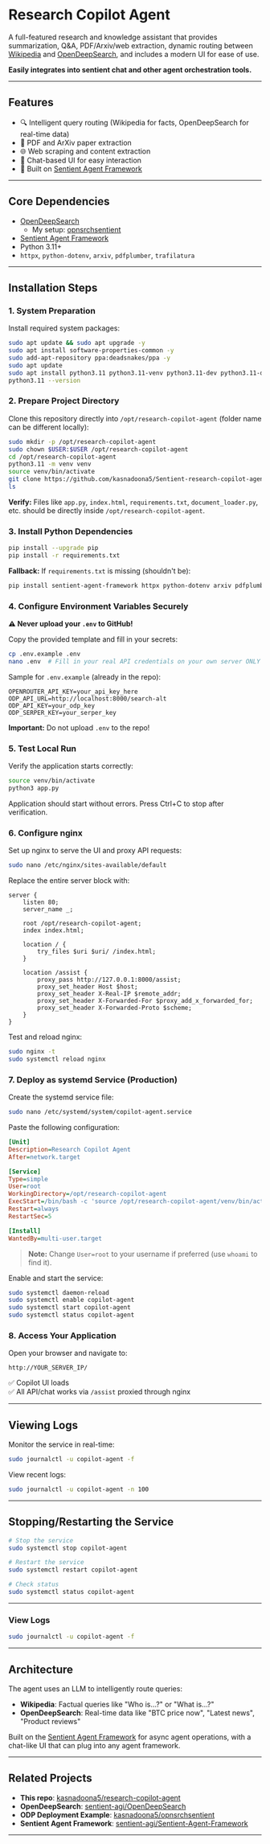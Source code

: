 # Research Copilot Agent

A full-featured research and knowledge assistant that provides summarization, Q&A, PDF/Arxiv/web extraction, dynamic routing between [Wikipedia](https://en.wikipedia.org/wiki/Main_Page) and [OpenDeepSearch](https://github.com/sentient-agi/OpenDeepSearch), and includes a modern UI for ease of use.

**Easily integrates into sentient chat and other agent orchestration tools.**

---

## Features

- 🔍 Intelligent query routing (Wikipedia for facts, OpenDeepSearch for real-time data)
- 📄 PDF and ArXiv paper extraction
- 🌐 Web scraping and content extraction
- 💬 Chat-based UI for easy interaction
- 🤖 Built on [Sentient Agent Framework](https://github.com/sentient-agi/Sentient-Agent-Framework)

---

## Core Dependencies

- [OpenDeepSearch](https://github.com/sentient-agi/OpenDeepSearch)
  - My setup: [opnsrchsentient](https://github.com/kasnadoona5/opnsrchsentient)
- [Sentient Agent Framework](https://github.com/sentient-agi/Sentient-Agent-Framework)
- Python 3.11+
- `httpx`, `python-dotenv`, `arxiv`, `pdfplumber`, `trafilatura`

---

## Installation Steps

### 1. System Preparation

Install required system packages:

```bash
sudo apt update && sudo apt upgrade -y
sudo apt install software-properties-common -y
sudo add-apt-repository ppa:deadsnakes/ppa -y
sudo apt update
sudo apt install python3.11 python3.11-venv python3.11-dev python3.11-distutils python3-pip git nginx -y
python3.11 --version
```

### 2. Prepare Project Directory

Clone this repository directly into `/opt/research-copilot-agent` (folder name can be different locally):

```bash
sudo mkdir -p /opt/research-copilot-agent
sudo chown $USER:$USER /opt/research-copilot-agent
cd /opt/research-copilot-agent
python3.11 -m venv venv
source venv/bin/activate
git clone https://github.com/kasnadoona5/Sentient-research-copilot-agent.git .
ls
```

**Verify:** Files like `app.py`, `index.html`, `requirements.txt`, `document_loader.py`, etc. should be directly inside `/opt/research-copilot-agent`.

### 3. Install Python Dependencies

```bash
pip install --upgrade pip
pip install -r requirements.txt
```

**Fallback:** If `requirements.txt` is missing (shouldn't be):

```bash
pip install sentient-agent-framework httpx python-dotenv arxiv pdfplumber trafilatura
```

### 4. Configure Environment Variables Securely

**⚠️ Never upload your `.env` to GitHub!**

Copy the provided template and fill in your secrets:

```bash
cp .env.example .env
nano .env  # Fill in your real API credentials on your own server ONLY
```

Sample for `.env.example` (already in the repo):

```env
OPENROUTER_API_KEY=your_api_key_here
ODP_API_URL=http://localhost:8000/search-alt
ODP_API_KEY=your_odp_key
ODP_SERPER_KEY=your_serper_key
```

**Important:** Do not upload `.env` to the repo!

### 5. Test Local Run

Verify the application starts correctly:

```bash
source venv/bin/activate
python3 app.py
```

Application should start without errors. Press Ctrl+C to stop after verification.

### 6. Configure nginx

Set up nginx to serve the UI and proxy API requests:

```bash
sudo nano /etc/nginx/sites-available/default
```

Replace the entire server block with:

```nginx
server {
    listen 80;
    server_name _;
    
    root /opt/research-copilot-agent;
    index index.html;
    
    location / {
        try_files $uri $uri/ /index.html;
    }
    
    location /assist {
        proxy_pass http://127.0.0.1:8000/assist;
        proxy_set_header Host $host;
        proxy_set_header X-Real-IP $remote_addr;
        proxy_set_header X-Forwarded-For $proxy_add_x_forwarded_for;
        proxy_set_header X-Forwarded-Proto $scheme;
    }
}
```

Test and reload nginx:

```bash
sudo nginx -t
sudo systemctl reload nginx
```

### 7. Deploy as systemd Service (Production)

Create the systemd service file:

```bash
sudo nano /etc/systemd/system/copilot-agent.service
```

Paste the following configuration:

```ini
[Unit]
Description=Research Copilot Agent
After=network.target

[Service]
Type=simple
User=root
WorkingDirectory=/opt/research-copilot-agent
ExecStart=/bin/bash -c 'source /opt/research-copilot-agent/venv/bin/activate && python3 app.py'
Restart=always
RestartSec=5

[Install]
WantedBy=multi-user.target
```

> **Note:** Change `User=root` to your username if preferred (use `whoami` to find it).

Enable and start the service:

```bash
sudo systemctl daemon-reload
sudo systemctl enable copilot-agent
sudo systemctl start copilot-agent
sudo systemctl status copilot-agent
```

### 8. Access Your Application

Open your browser and navigate to:

```
http://YOUR_SERVER_IP/
```

✅ Copilot UI loads  
✅ All API/chat works via `/assist` proxied through nginx

---

## Viewing Logs

Monitor the service in real-time:

```bash
sudo journalctl -u copilot-agent -f
```

View recent logs:

```bash
sudo journalctl -u copilot-agent -n 100
```

---

## Stopping/Restarting the Service

```bash
# Stop the service
sudo systemctl stop copilot-agent

# Restart the service
sudo systemctl restart copilot-agent

# Check status
sudo systemctl status copilot-agent
```


---
### View Logs

```bash
sudo journalctl -u copilot-agent -f
```

---

## Architecture

The agent uses an LLM to intelligently route queries:

- **Wikipedia**: Factual queries like "Who is...?" or "What is...?"
- **OpenDeepSearch**: Real-time data like "BTC price now", "Latest news", "Product reviews"

Built on the [Sentient Agent Framework](https://github.com/sentient-agi/Sentient-Agent-Framework) for async agent operations, with a chat-like UI that can plug into any agent framework.

---

## Related Projects

- **This repo**: [kasnadoona5/research-copilot-agent](https://github.com/kasnadoona5/sentient-research-copilot-agent)
- **OpenDeepSearch**: [sentient-agi/OpenDeepSearch](https://github.com/sentient-agi/OpenDeepSearch)
- **ODP Deployment Example**: [kasnadoona5/opnsrchsentient](https://github.com/kasnadoona5/opnsrchsentient)
- **Sentient Agent Framework**: [sentient-agi/Sentient-Agent-Framework](https://github.com/sentient-agi/Sentient-Agent-Framework)

---


